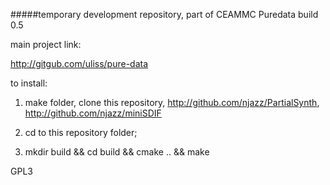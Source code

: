#####temporary development repository, part of CEAMMC Puredata build 0.5

main project link:

http://gitgub.com/uliss/pure-data

to install:

1. make folder, clone this repository, http://github.com/njazz/PartialSynth, http://github.com/njazz/miniSDIF

2. cd to this repository folder;

3. mkdir build && cd build && cmake .. && make



GPL3


